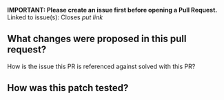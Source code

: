 **IMPORTANT: Please create an issue first before opening a Pull Request.**
Linked to issue(s): Closes _put link_

## What changes were proposed in this pull request?

<!-- You can skip this if you're fixing a typo or adding an app to the Showcase. -->

How is the issue this PR is referenced against solved with this PR?

## How was this patch tested?
